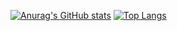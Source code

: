 [![Anurag's GitHub stats](https://github-readme-stats.vercel.app/api?username=WoogLim)](https://github.com/anuraghazra/github-readme-stats)
[![Top Langs](https://github-readme-stats.vercel.app/api/top-langs/?username=WoogLim)](https://github.com/anuraghazra/github-readme-stats)
